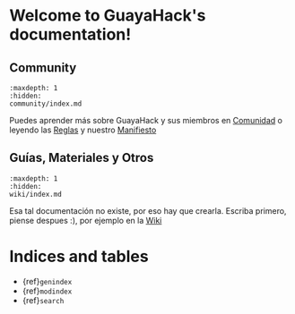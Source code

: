 
# Welcome to GuayaHack's documentation!

## Community

```{toctree}
:maxdepth: 1
:hidden:
community/index.md
```
Puedes aprender más sobre GuayaHack y sus miembros en [Comunidad](community/index.md) o leyendo las [Reglas](community/rules.md) y nuestro [Manifiesto](community/manifest.md)

## Guías, Materiales y Otros

```{toctree}
:maxdepth: 1
:hidden:
wiki/index.md
```
Esa tal documentación no existe, por eso hay que crearla. Escriba primero, piense despues :), por ejemplo en la [Wiki](wiki/index.md)



# Indices and tables

* {ref}`genindex`
* {ref}`modindex`
* {ref}`search`
